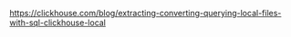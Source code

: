

https://clickhouse.com/blog/extracting-converting-querying-local-files-with-sql-clickhouse-local



